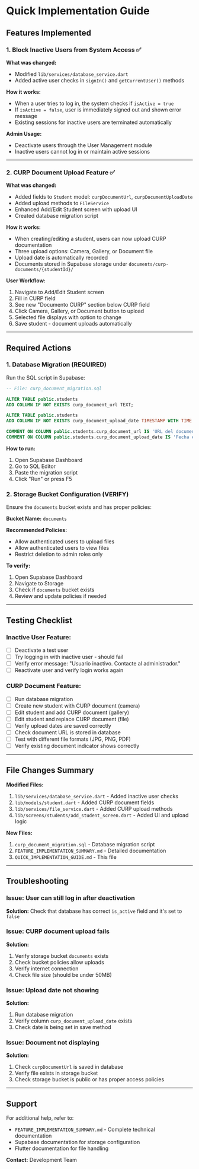 # Quick Implementation Guide

## Features Implemented

### 1. Block Inactive Users from System Access ✅

**What was changed:**

- Modified `lib/services/database_service.dart`
- Added active user checks in `signIn()` and `getCurrentUser()` methods

**How it works:**

- When a user tries to log in, the system checks if `isActive = true`
- If `isActive = false`, user is immediately signed out and shown error message
- Existing sessions for inactive users are terminated automatically

**Admin Usage:**

- Deactivate users through the User Management module
- Inactive users cannot log in or maintain active sessions

---

### 2. CURP Document Upload Feature ✅

**What was changed:**

- Added fields to `Student` model: `curpDocumentUrl`, `curpDocumentUploadDate`
- Added upload methods to `FileService`
- Enhanced Add/Edit Student screen with upload UI
- Created database migration script

**How it works:**

- When creating/editing a student, users can now upload CURP documentation
- Three upload options: Camera, Gallery, or Document file
- Upload date is automatically recorded
- Documents stored in Supabase storage under `documents/curp-documents/{studentId}/`

**User Workflow:**

1. Navigate to Add/Edit Student screen
2. Fill in CURP field
3. See new "Documento CURP" section below CURP field
4. Click Camera, Gallery, or Document button to upload
5. Selected file displays with option to change
6. Save student - document uploads automatically

---

## Required Actions

### 1. Database Migration (REQUIRED)

Run the SQL script in Supabase:

```sql
-- File: curp_document_migration.sql

ALTER TABLE public.students
ADD COLUMN IF NOT EXISTS curp_document_url TEXT;

ALTER TABLE public.students
ADD COLUMN IF NOT EXISTS curp_document_upload_date TIMESTAMP WITH TIME ZONE;

COMMENT ON COLUMN public.students.curp_document_url IS 'URL del documento o foto del CURP (para casos de cambio de CURP)';
COMMENT ON COLUMN public.students.curp_document_upload_date IS 'Fecha en que se subió el documento CURP';
```

**How to run:**

1. Open Supabase Dashboard
2. Go to SQL Editor
3. Paste the migration script
4. Click "Run" or press F5

### 2. Storage Bucket Configuration (VERIFY)

Ensure the `documents` bucket exists and has proper policies:

**Bucket Name:** `documents`

**Recommended Policies:**

- Allow authenticated users to upload files
- Allow authenticated users to view files
- Restrict deletion to admin roles only

**To verify:**

1. Open Supabase Dashboard
2. Navigate to Storage
3. Check if `documents` bucket exists
4. Review and update policies if needed

---

## Testing Checklist

### Inactive User Feature:

- [ ] Deactivate a test user
- [ ] Try logging in with inactive user - should fail
- [ ] Verify error message: "Usuario inactivo. Contacte al administrador."
- [ ] Reactivate user and verify login works again

### CURP Document Feature:

- [ ] Run database migration
- [ ] Create new student with CURP document (camera)
- [ ] Edit student and add CURP document (gallery)
- [ ] Edit student and replace CURP document (file)
- [ ] Verify upload dates are saved correctly
- [ ] Check document URL is stored in database
- [ ] Test with different file formats (JPG, PNG, PDF)
- [ ] Verify existing document indicator shows correctly

---

## File Changes Summary

**Modified Files:**

1. `lib/services/database_service.dart` - Added inactive user checks
2. `lib/models/student.dart` - Added CURP document fields
3. `lib/services/file_service.dart` - Added CURP upload methods
4. `lib/screens/students/add_student_screen.dart` - Added UI and upload logic

**New Files:**

1. `curp_document_migration.sql` - Database migration script
2. `FEATURE_IMPLEMENTATION_SUMMARY.md` - Detailed documentation
3. `QUICK_IMPLEMENTATION_GUIDE.md` - This file

---

## Troubleshooting

### Issue: User can still log in after deactivation

**Solution:** Check that database has correct `is_active` field and it's set to `false`

### Issue: CURP document upload fails

**Solution:**

1. Verify storage bucket `documents` exists
2. Check bucket policies allow uploads
3. Verify internet connection
4. Check file size (should be under 50MB)

### Issue: Upload date not showing

**Solution:**

1. Run database migration
2. Verify column `curp_document_upload_date` exists
3. Check date is being set in save method

### Issue: Document not displaying

**Solution:**

1. Check `curpDocumentUrl` is saved in database
2. Verify file exists in storage bucket
3. Check storage bucket is public or has proper access policies

---

## Support

For additional help, refer to:

- `FEATURE_IMPLEMENTATION_SUMMARY.md` - Complete technical documentation
- Supabase documentation for storage configuration
- Flutter documentation for file handling

**Contact:** Development Team
